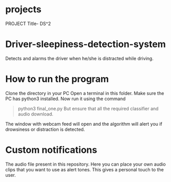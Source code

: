 # projects
PROJECT Title- DS^2
# Driver-sleepiness-detection-system
Detects and alarms the driver when he/she is distracted while driving.

# How to run the program
Clone the directory in your PC
Open a terminal in this folder.
Make sure the PC has python3 installed.
Now run it using the command
> python3 final_one.py
But ensure that all the required classifier and audio download.

The window with webcam feed will open and the algorithm will alert you if drowsiness or distraction is detected.

# Custom notifications
The audio file present in this repository.
Here you can place your own audio clips that you want to use as alert tones.
This gives a personal touch to the user.
